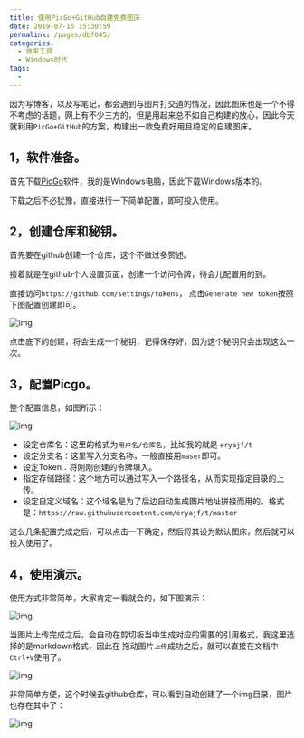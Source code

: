 ```yaml
---
title: 使用PicGo+GitHub自建免费图床
date: 2019-07-16 15:30:59
permalink: /pages/dbf045/
categories:
  - 效率工具
  - Windows时代
tags:
  - 
---
```


因为写博客，以及写笔记，都会遇到与图片打交道的情况，因此图床也是一个不得不考虑的话题，网上有不少三方的，但是用起来总不如自己构建的放心，因此今天就利用`PicGo+GitHub`的方案，构建出一款免费好用且稳定的自建图床。

## 1，软件准备。

首先下载[PicGo](https://github.com/Molunerfinn/PicGo/releases)软件，我的是Windows电脑，因此下载Windows版本的。

下载之后不必犹豫，直接进行一下简单配置，即可投入使用。

## 2，创建仓库和秘钥。

首先要在github创建一个仓库，这个不做过多赘述。

接着就是在github个人设置页面，创建一个访问令牌，待会儿配置用的到。

直接访问`https://github.com/settings/tokens`， 点击`Generate new token`按照下图配置创建即可。

![img](https://ae01.alicdn.com/kf/HTB13OTjaAP2gK0jSZPx761cQpXat.png)

点击底下的创建，将会生成一个秘钥，记得保存好，因为这个秘钥只会出现这么一次。

## 3，配置Picgo。

整个配置信息，如图所示：

![img](https://cdn.jsdelivr.net/gh/eryajf/t@master/t/20191211184224.png)

- 设定仓库名：这里的格式为`用户名/仓库名`，比如我的就是 `eryajf/t`
- 设定分支名：这里写入分支名称，一般直接用`maser`即可。
- 设定Token：将刚刚创建的令牌填入。
- 指定存储路径：这个地方可以通过写入一个路径名，从而实现指定目录的上传。
- 设定自定义域名：这个域名是为了后边自动生成图片地址拼接而用的，格式是：`https://raw.githubusercontent.com/eryajf/t/master`

这么几条配置完成之后，可以点击一下确定，然后将其设为默认图床，然后就可以投入使用了。

## 4，使用演示。

使用方式非常简单，大家肯定一看就会的，如下图演示：

![img](https://cdn.jsdelivr.net/gh/eryajf/t@master/t/20191211184337.gif)

当图片上传完成之后，会自动在剪切板当中生成对应的需要的引用格式，我这里选择的是markdown格式，因此在 拖动图片`上传`成功之后，就可以直接在文档中`Ctrl+V`使用了。

![img](https://cdn.jsdelivr.net/gh/eryajf/t@master/t/2019121118446.png)

非常简单方便，这个时候去github仓库，可以看到自动创建了一个img目录，图片也存在其中了：

![img](https://cdn.jsdelivr.net/gh/eryajf/t@master/t/2019121118458.png)
